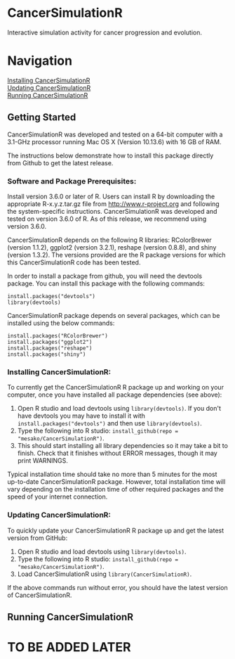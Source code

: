 # CancerSimulationR
Interactive simulation activity for cancer progression and evolution.

# Navigation
[Installing CancerSimulationR](#install)  
[Updating CancerSimulationR](#update)  
[Running CancerSimulationR](#howtorun)  


## Getting Started
CancerSimulationR was developed and tested on a 64-bit computer with a 3.1-GHz processor running Mac OS X (Version 10.13.6) with 16 GB of RAM.

The instructions below demonstrate how to install this package directly from Github to get the latest release.

### Software and Package Prerequisites:
Install version 3.6.0 or later of R. Users can install R by downloading the appropriate R-x.y.z.tar.gz  file from http://www.r-project.org and following the system-specific instructions. CancerSimulationR was developed and tested on version 3.6.0 of R. As of this release, we recommend using version 3.6.0.

CancerSimulationR depends on the following R libraries: RColorBrewer (version 1.1.2), ggplot2 (version 3.2.1), reshape (version 0.8.8), and shiny (version 1.3.2). The versions provided are the R package versions for which this CancerSimulationR code has been tested.

In order to install a package from github, you will need the devtools package. You can install this package with the following commands:

```
install.packages("devtools")
library(devtools)
```

CancerSimulationR package depends on several packages, which can be installed using the below commands:

```
install.packages("RColorBrewer") 
install.packages("ggplot2") 
install.packages("reshape") 
install.packages("shiny") 
```

<a name="install"></a>
### Installing CancerSimulationR:

To currently get the CancerSimulationR R package up and working on your computer, once you have installed all package dependencies (see above):

1. Open R studio and load devtools using `library(devtools)`. If you don't have devtools you may have to install it with `install.packages("devtools")` and then use `library(devtools)`.
2. Type the following into R studio: `install_github(repo = "mesako/CancerSimulationR")`. 
3. This should start installing all library dependencies so it may take a bit to finish. Check that it finishes without ERROR messages, though it may print WARNINGS.

Typical installation time should take no more than 5 minutes for the most up-to-date CancerSimulationR package. However, total installation time will vary depending on the installation time of other required packages and the speed of your internet connection.

<a name="update"></a>
### Updating CancerSimulationR:

To quickly update your CancerSimulationR R package up and get the latest version from GitHub:

1. Open R studio and load devtools using `library(devtools)`.
2. Type the following into R studio: `install_github(repo = "mesako/CancerSimulationR")`.
3. Load CancerSimulationR using `library(CancerSimulationR)`.

If the above commands run without error, you should have the latest version of CancerSimulationR.

## Running CancerSimulationR
<a name="howtorun"></a>

# TO BE ADDED LATER



